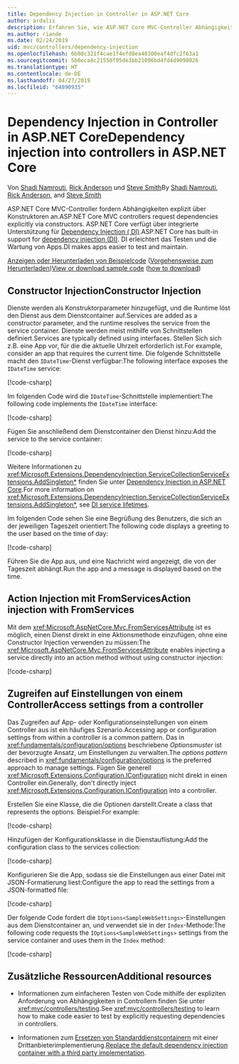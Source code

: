 ```yaml
---
title: Dependency Injection in Controller in ASP.NET Core
author: ardalis
description: Erfahren Sie, wie ASP.NET Core MVC-Controller Abhängigkeiten mit Dependency Injection in ASP.NET Core explizit über Konstruktoren anfordern.
ms.author: riande
ms.date: 02/24/2019
uid: mvc/controllers/dependency-injection
ms.openlocfilehash: 6b08c321f4cae1f4efd8ea40300eaf4dfc2f63a1
ms.sourcegitcommit: 5b0eca8c21550f95de3bb21096bd4fd4d9098026
ms.translationtype: HT
ms.contentlocale: de-DE
ms.lasthandoff: 04/27/2019
ms.locfileid: "64890935"
---
```

# <a name="dependency-injection-into-controllers-in-aspnet-core"></a><span data-ttu-id="3e66e-103">Dependency Injection in Controller in ASP.NET Core</span><span class="sxs-lookup"><span data-stu-id="3e66e-103">Dependency injection into controllers in ASP.NET Core</span></span>

<a name="dependency-injection-controllers"></a>

<span data-ttu-id="3e66e-104">Von [Shadi Namrouti](https://github.com/shadinamrouti), [Rick Anderson](https://twitter.com/RickAndMSFT) und [Steve Smith](https://github.com/ardalis)</span><span class="sxs-lookup"><span data-stu-id="3e66e-104">By [Shadi Namrouti](https://github.com/shadinamrouti), [Rick Anderson](https://twitter.com/RickAndMSFT), and [Steve Smith](https://github.com/ardalis)</span></span>

<span data-ttu-id="3e66e-105">ASP.NET Core MVC-Controller fordern Abhängigkeiten explizit über Konstruktoren an.</span><span class="sxs-lookup"><span data-stu-id="3e66e-105">ASP.NET Core MVC controllers request dependencies explicitly via constructors.</span></span> <span data-ttu-id="3e66e-106">ASP.NET Core verfügt über integrierte Unterstützung für [Dependency Injection ( DI)](xref:fundamentals/dependency-injection).</span><span class="sxs-lookup"><span data-stu-id="3e66e-106">ASP.NET Core has built-in support for [dependency injection (DI)](xref:fundamentals/dependency-injection).</span></span> <span data-ttu-id="3e66e-107">DI erleichtert das Testen und die Wartung von Apps.</span><span class="sxs-lookup"><span data-stu-id="3e66e-107">DI makes apps easier to test and maintain.</span></span>

<span data-ttu-id="3e66e-108">[Anzeigen oder Herunterladen von Beispielcode](https://github.com/aspnet/AspNetCore.Docs/tree/master/aspnetcore/mvc/controllers/dependency-injection/sample) ([Vorgehensweise zum Herunterladen](xref:index#how-to-download-a-sample))</span><span class="sxs-lookup"><span data-stu-id="3e66e-108">[View or download sample code](https://github.com/aspnet/AspNetCore.Docs/tree/master/aspnetcore/mvc/controllers/dependency-injection/sample) ([how to download](xref:index#how-to-download-a-sample))</span></span>

## <a name="constructor-injection"></a><span data-ttu-id="3e66e-109">Constructor Injection</span><span class="sxs-lookup"><span data-stu-id="3e66e-109">Constructor Injection</span></span>

<span data-ttu-id="3e66e-110">Dienste werden als Konstruktorparameter hinzugefügt, und die Runtime löst den Dienst aus dem Dienstcontainer auf.</span><span class="sxs-lookup"><span data-stu-id="3e66e-110">Services are added as a constructor parameter, and the runtime resolves the service from the service container.</span></span> <span data-ttu-id="3e66e-111">Dienste werden meist mithilfe von Schnittstellen definiert.</span><span class="sxs-lookup"><span data-stu-id="3e66e-111">Services are typically defined using interfaces.</span></span> <span data-ttu-id="3e66e-112">Stellen Sich sich z.B. eine App vor, für die die aktuelle Uhrzeit erforderlich ist.</span><span class="sxs-lookup"><span data-stu-id="3e66e-112">For example, consider an app that requires the current time.</span></span> <span data-ttu-id="3e66e-113">Die folgende Schnittstelle macht den `IDateTime`-Dienst verfügbar:</span><span class="sxs-lookup"><span data-stu-id="3e66e-113">The following interface exposes the `IDateTime` service:</span></span>

[!code-csharp[](dependency-injection/sample/ControllerDI/Interfaces/IDateTime.cs?name=snippet)]

<span data-ttu-id="3e66e-114">Im folgenden Code wird die `IDateTime`-Schnittstelle implementiert:</span><span class="sxs-lookup"><span data-stu-id="3e66e-114">The following code implements the `IDateTime` interface:</span></span>

[!code-csharp[](dependency-injection/sample/ControllerDI/Services/SystemDateTime.cs?name=snippet)]

<span data-ttu-id="3e66e-115">Fügen Sie anschließend dem Dienstcontainer den Dienst hinzu:</span><span class="sxs-lookup"><span data-stu-id="3e66e-115">Add the service to the service container:</span></span>

[!code-csharp[](dependency-injection/sample/ControllerDI/Startup1.cs?name=snippet&highlight=3)]

<span data-ttu-id="3e66e-116">Weitere Informationen zu <xref:Microsoft.Extensions.DependencyInjection.ServiceCollectionServiceExtensions.AddSingleton*> finden Sie unter [Dependency Injection in ASP.NET Core](xref:fundamentals/dependency-injection#service-lifetimes).</span><span class="sxs-lookup"><span data-stu-id="3e66e-116">For more information on <xref:Microsoft.Extensions.DependencyInjection.ServiceCollectionServiceExtensions.AddSingleton*>, see [DI service lifetimes](xref:fundamentals/dependency-injection#service-lifetimes).</span></span>

<span data-ttu-id="3e66e-117">Im folgenden Code sehen Sie eine Begrüßung des Benutzers, die sich an der jeweiligen Tageszeit orientiert:</span><span class="sxs-lookup"><span data-stu-id="3e66e-117">The following code displays a greeting to the user based on the time of day:</span></span>

[!code-csharp[](dependency-injection/sample/ControllerDI/Controllers/HomeController.cs?name=snippet)]

<span data-ttu-id="3e66e-118">Führen Sie die App aus, und eine Nachricht wird angezeigt, die von der Tageszeit abhängt.</span><span class="sxs-lookup"><span data-stu-id="3e66e-118">Run the app and a message is displayed based on the time.</span></span>

## <a name="action-injection-with-fromservices"></a><span data-ttu-id="3e66e-119">Action Injection mit FromServices</span><span class="sxs-lookup"><span data-stu-id="3e66e-119">Action injection with FromServices</span></span>

<span data-ttu-id="3e66e-120">Mit dem <xref:Microsoft.AspNetCore.Mvc.FromServicesAttribute> ist es möglich, einen Dienst direkt in eine Aktionsmethode einzufügen, ohne eine Constructor Injection verwenden zu müssen:</span><span class="sxs-lookup"><span data-stu-id="3e66e-120">The <xref:Microsoft.AspNetCore.Mvc.FromServicesAttribute> enables injecting a service directly into an action method without using constructor injection:</span></span>

[!code-csharp[](dependency-injection/sample/ControllerDI/Controllers/HomeController.cs?name=snippet2)]

## <a name="access-settings-from-a-controller"></a><span data-ttu-id="3e66e-121">Zugreifen auf Einstellungen von einem Controller</span><span class="sxs-lookup"><span data-stu-id="3e66e-121">Access settings from a controller</span></span>

<span data-ttu-id="3e66e-122">Das Zugreifen auf App- oder Konfigurationseinstellungen von einem Controller aus ist ein häufiges Szenario.</span><span class="sxs-lookup"><span data-stu-id="3e66e-122">Accessing app or configuration settings from within a controller is a common pattern.</span></span> <span data-ttu-id="3e66e-123">Das in <xref:fundamentals/configuration/options> beschriebene *Optionsmuster* ist der bevorzugte Ansatz, um Einstellungen zu verwalten.</span><span class="sxs-lookup"><span data-stu-id="3e66e-123">The *options pattern* described in <xref:fundamentals/configuration/options> is the preferred approach to manage settings.</span></span> <span data-ttu-id="3e66e-124">Fügen Sie generell <xref:Microsoft.Extensions.Configuration.IConfiguration> nicht direkt in einen Controller ein.</span><span class="sxs-lookup"><span data-stu-id="3e66e-124">Generally, don't directly inject <xref:Microsoft.Extensions.Configuration.IConfiguration> into a controller.</span></span>

<span data-ttu-id="3e66e-125">Erstellen Sie eine Klasse, die die Optionen darstellt.</span><span class="sxs-lookup"><span data-stu-id="3e66e-125">Create a class that represents the options.</span></span> <span data-ttu-id="3e66e-126">Beispiel:</span><span class="sxs-lookup"><span data-stu-id="3e66e-126">For example:</span></span>

[!code-csharp[](dependency-injection/sample/ControllerDI/Models/SampleWebSettings.cs?name=snippet)]

<span data-ttu-id="3e66e-127">Hinzufügen der Konfigurationsklasse in die Dienstauflistung:</span><span class="sxs-lookup"><span data-stu-id="3e66e-127">Add the configuration class to the services collection:</span></span>

[!code-csharp[](dependency-injection/sample/ControllerDI/Startup.cs?highlight=4&name=snippet1)]

<span data-ttu-id="3e66e-128">Konfigurieren Sie die App, sodass sie die Einstellungen aus einer Datei mit JSON-Formatierung liest:</span><span class="sxs-lookup"><span data-stu-id="3e66e-128">Configure the app to read the settings from a JSON-formatted file:</span></span>

[!code-csharp[](dependency-injection/sample/ControllerDI/Program.cs?name=snippet&range=10-15)]

<span data-ttu-id="3e66e-129">Der folgende Code fordert die `IOptions<SampleWebSettings>`-Einstellungen aus dem Dienstcontainer an, und verwendet sie in der `Index`-Methode:</span><span class="sxs-lookup"><span data-stu-id="3e66e-129">The following code requests the `IOptions<SampleWebSettings>` settings from the service container and uses them in the `Index` method:</span></span>

[!code-csharp[](dependency-injection/sample/ControllerDI/Controllers/SettingsController.cs?name=snippet)]

## <a name="additional-resources"></a><span data-ttu-id="3e66e-130">Zusätzliche Ressourcen</span><span class="sxs-lookup"><span data-stu-id="3e66e-130">Additional resources</span></span>

* <span data-ttu-id="3e66e-131">Informationen zum einfacheren Testen von Code mithilfe der expliziten Anforderung von Abhängigkeiten in Controllern finden Sie unter <xref:mvc/controllers/testing>.</span><span class="sxs-lookup"><span data-stu-id="3e66e-131">See <xref:mvc/controllers/testing> to learn how to make code easier to test by explicitly requesting dependencies in controllers.</span></span>

* <span data-ttu-id="3e66e-132">Informationen zum [Ersetzen von Standarddienstcontainern](xref:fundamentals/dependency-injection#default-service-container-replacement) mit einer Drittanbieterimplementierung.</span><span class="sxs-lookup"><span data-stu-id="3e66e-132">[Replace the default dependency injection container with a third party implementation](xref:fundamentals/dependency-injection#default-service-container-replacement).</span></span>
